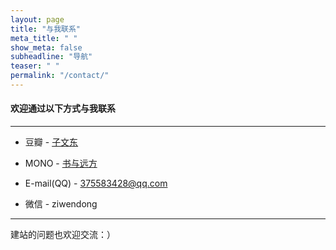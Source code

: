 ```yaml
---
layout: page
title: "与我联系"
meta_title: " "
show_meta: false
subheadline: "导航"
teaser: " "
permalink: "/contact/"
---
```


<h4>欢迎通过以下方式与我联系</h4>

<hr>

- 豆瓣 - [子文东](http://www.douban.com/people/gaobiedeying/)

- MONO - [书与远方](http://mmmono.com/group/102843/)

- E-mail(QQ) - 375583428@qq.com 

- 微信 - ziwendong

<hr>

建站的问题也欢迎交流：）

 
